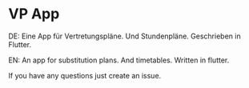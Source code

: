 # VP App

DE: Eine App für Vertretungspläne. Und Stundenpläne. Geschrieben in Flutter.

EN: An app for substitution plans. And timetables. Written in flutter.

If you have any questions just create an issue.
